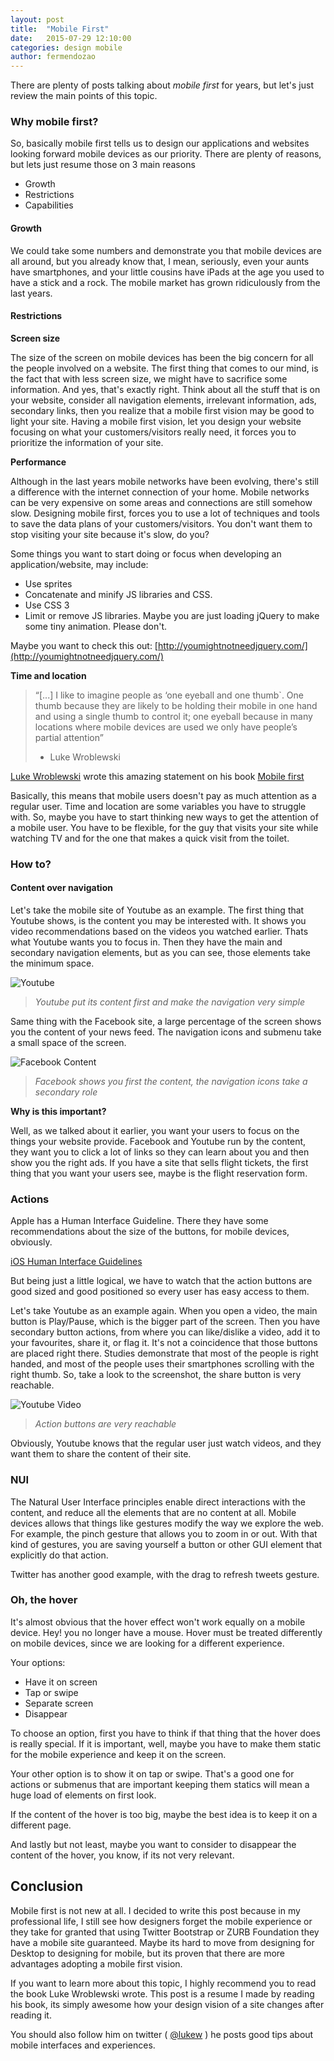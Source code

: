 ```yaml
---
layout: post
title:  "Mobile First"
date:   2015-07-29 12:10:00
categories: design mobile
author: fermendozao
---
```



There are plenty of posts talking about *mobile first* for years, but let's just review the main points of this topic.

### Why mobile first?
So, basically mobile first tells us to design our applications and websites looking forward mobile devices as our priority. There are plenty of reasons, but lets just resume those on 3 main reasons

 - Growth
 - Restrictions
 - Capabilities

#### Growth
We could take some numbers and demonstrate you that mobile devices are all around, but you already know that, I mean, seriously, even your aunts have smartphones, and your little cousins have iPads at the age you used to have a stick and a rock.
The mobile market has grown ridiculously from the last years.


#### Restrictions
**Screen size**

The size of the screen on mobile devices has been the big concern for all the people involved on a website. The first thing that comes to our mind, is the fact that with less screen size, we might have to sacrifice some information. And yes, that's exactly right.
Think about all the stuff that is on your website, consider all navigation elements, irrelevant information, ads, secondary links, then you realize that a mobile first vision may be good to light your site.
Having a mobile first vision, let you design your website focusing on what your customers/visitors really need, it forces you to prioritize the information of your site.

**Performance**

Although in the last years mobile networks have been evolving, there's still a difference with the internet connection of your home.
Mobile networks can be very expensive on some areas and connections are still somehow slow.
Designing mobile first, forces you to use a lot of techniques and tools to save the data plans of your customers/visitors. You don't want them to stop visiting your site because it's slow, do you?

Some things you want to start doing or focus when developing an application/website, may include:

 - Use sprites
 - Concatenate and minify JS libraries and CSS.
 - Use CSS 3
 - Limit or remove JS libraries. Maybe you are just loading jQuery to make some tiny animation. Please don't.

Maybe you want to check this out: [http://youmightnotneedjquery.com/](http://youmightnotneedjquery.com/)

**Time and location**

> “[...] I like to imagine people as ‘one eyeball and one thumb`. One thumb because they are likely to be holding their mobile in one hand and using a single thumb to control it; one eyeball because in many locations where mobile devices are used we only have people’s partial attention”
> - Luke Wroblewski

[Luke Wroblewski](http://www.lukew.com/about/) wrote this amazing statement on his book [Mobile first](http://www.lukew.com/resources/mobile_first.asp)

Basically, this means that mobile users doesn't pay as much attention as a regular user. Time and location are some variables you have to struggle with.
So, maybe you have to start thinking new ways to get the attention of a mobile user. You have to be flexible, for the guy that visits your site while watching TV and for the one that makes a quick visit from the toilet.

### How to?
#### Content over navigation
Let's take the mobile site of Youtube as an example. The first thing that Youtube shows, is the content you may be interested with. It shows you video recommendations based on the videos you watched earlier. Thats what Youtube wants you to focus in.
Then they have the main and secondary navigation elements, but as you can see, those elements take the minimum space.

![Youtube](/images/mb-yt-content.png)  

>*Youtube put its content first and make the navigation very simple*  



Same thing with the Facebook site, a large percentage of the screen shows you the content of your news feed. The navigation icons and submenu take a small space of the screen.

![Facebook Content](/images/mb-fb-content.png)  

>*Facebook shows you first the content, the navigation icons take a secondary role*  



**Why is this important?**

Well, as we talked about it earlier, you want your users to focus on the things your website provide. Facebook and Youtube run by the content, they want you to click a lot of links so they can learn about you and then show you the right ads.
If you have a site that sells flight tickets, the first thing that you want your users see, maybe is the flight reservation form.

### Actions
Apple has a Human Interface Guideline. There they have some recommendations about the size of the buttons, for mobile devices, obviously.

[iOS Human Interface Guidelines](https://developer.apple.com/library/ios/documentation/UserExperience/Conceptual/MobileHIG/)

But being just a little logical, we have to watch that the action buttons are good sized and good positioned so every user has easy access to them.

Let's take Youtube as an example again.
When you open a video, the main button is Play/Pause, which is the bigger part of the screen.
Then you have secondary button actions, from where you can like/dislike a video, add it to your favourites, share it, or flag it.
It's not a coincidence that those buttons are placed right there. Studies demonstrate that most of the people is right handed, and most of the people uses their smartphones scrolling with the right thumb.
So, take a look to the screenshot, the share button is very reachable.

![Youtube Video](/images/mb-yt-video.png)  

>*Action buttons are very reachable*

Obviously, Youtube knows that the regular user just watch videos, and they want them to share the content of their site.

### NUI
The Natural User Interface principles enable direct interactions with the content, and reduce all the elements that are no content at all.
Mobile devices allows that things like gestures modify the way we explore the web. For example, the pinch gesture that allows you to zoom in or out. With that kind of gestures, you are saving yourself a button or other GUI element that explicitly do that action.

Twitter has another good example, with the drag to refresh tweets gesture.

### Oh, the hover
It's almost obvious that the hover effect won't work equally on a mobile device. Hey! you no longer have a mouse.
Hover must be treated differently on mobile devices, since we are looking for a different experience.

Your options:

 - Have it on screen
 - Tap or swipe
 - Separate screen
 - Disappear

To choose an option, first you have to think if that thing that the hover does is really special.
If it is important, well,  maybe you have to make them static for the mobile experience and keep it on the screen.

Your other option is to show it on tap or swipe. That's a good one for actions or submenus that are important keeping them statics will mean a huge load of elements on first look.

If the content of the hover is too big, maybe the best idea is to keep it on a different page.

And lastly but not least, maybe you want to consider to disappear the content of the hover, you know, if its not very relevant.

## Conclusion
Mobile first is not new at all. I decided to write this post because in my professional life, I still see how designers forget the mobile experience or they take for granted that using Twitter Bootstrap or ZURB Foundation they  have a mobile site guaranteed.
Maybe its hard to move from designing for Desktop to designing for mobile, but its proven that there are more advantages adopting a mobile first vision.

If you want to learn more about this topic, I highly recommend you to read the book Luke Wroblewski wrote. This post is a resume I made by reading his book, its simply awesome how your design vision of a site changes after reading it.

You should also follow him on twitter ( [@lukew](https://twitter.com/lukew) ) he posts good tips about mobile interfaces and experiences.

